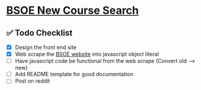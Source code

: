 # [BSOE New Course Search](https://gicocarlo.me/BSOE-New-Course-Search/)

##  ✅ Todo Checklist
- [x] Design the front end site
- [x] Web scrape the [BSOE website](https://undergrad.soe.ucsc.edu/bsoe-course-renumbering)
      into javascript object literal 
- [ ] Have javascript code be functional from the web scrape (Convert old --> new)
- [ ] Add README template for good documentation 
- [ ] Post on reddit
